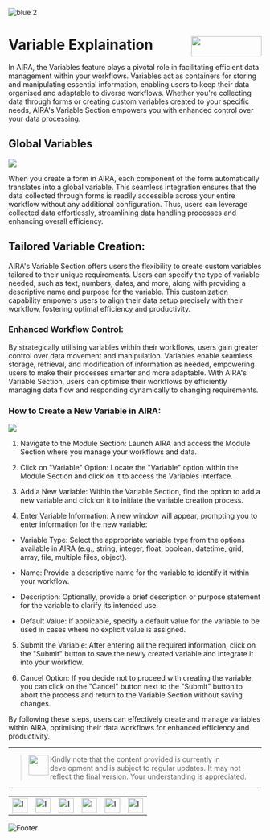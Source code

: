 ![blue 2](https://github.com/airacommunity/AIRA-User-Guide/assets/153823636/d8d04150-3b32-4b48-8485-07dc3c67fbaa)
# Variable Explaination  <img align="right" width="140" height="40" src="https://github.com/airacommunity/AIRA-User-Guide-Images/blob/main/ARIA%20Logo%202.png?raw=true">


In AIRA, the Variables feature plays a pivotal role in facilitating efficient data management within your workflows. Variables act as containers for storing and manipulating essential information, enabling users to keep their data organised and adaptable to diverse workflows. Whether you're collecting data through forms or creating custom variables created to your specific needs, AIRA's Variable Section empowers you with enhanced control over your data processing.

## Global Variables

![](https://lh7-us.googleusercontent.com/-dgoO69n8q2NnFry8gCYoGxZi2L6MAxzUdsVSSy0JDNHuSX6-Pb-VQ0e4_DoXOHjS9HF1WHW_1J63r2Uyem1iacyp1usvjTvjdFox9KLTSFVNqEvxugEEtsfOAZlCIjmga871zHuN3cy7h8LBpghMLY)

When you create a form in AIRA, each component of the form automatically translates into a global variable. This seamless integration ensures that the data collected through forms is readily accessible across your entire workflow without any additional configuration. Thus, users can leverage collected data effortlessly, streamlining data handling processes and enhancing overall efficiency.

## Tailored Variable Creation:

AIRA's Variable Section offers users the flexibility to create custom variables tailored to their unique requirements. Users can specify the type of variable needed, such as text, numbers, dates, and more, along with providing a descriptive name and purpose for the variable. This customization capability empowers users to align their data setup precisely with their workflow, fostering optimal efficiency and productivity.

### Enhanced Workflow Control:

By strategically utilising variables within their workflows, users gain greater control over data movement and manipulation. Variables enable seamless storage, retrieval, and modification of information as needed, empowering users to make their processes smarter and more adaptable. With AIRA's Variable Section, users can optimise their workflows by efficiently managing data flow and responding dynamically to changing requirements.

### How to Create a New Variable in AIRA:

![](https://lh7-us.googleusercontent.com/tJDFDFUPsUpjdvMM022K0cOSM9h-j6yKquoGpQzXtqRvJRtJDmX8PHkG6CjOvHXEnNnOrLwuh0tm78HhN5ykAJIvKsc6tnUnqYxjpMj6l0GSlUkIABD4iTFjMVEQRVMCqsdpdMrVJg8wP7hsOIS8myA)

1. Navigate to the Module Section: Launch AIRA and access the Module Section where you manage your workflows and data.

  

2. Click on "Variable" Option: Locate the "Variable" option within the Module Section and click on it to access the Variables interface.

  

3. Add a New Variable: Within the Variable Section, find the option to add a new variable and click on it to initiate the variable creation process.

  

4. Enter Variable Information: A new window will appear, prompting you to enter information for the new variable:

-   Variable Type: Select the appropriate variable type from the options available in AIRA (e.g., string, integer, float, boolean, datetime, grid, array, file, multiple files, object).
    
-   Name: Provide a descriptive name for the variable to identify it within your workflow.
    
-   Description: Optionally, provide a brief description or purpose statement for the variable to clarify its intended use.
    
-   Default Value: If applicable, specify a default value for the variable to be used in cases where no explicit value is assigned.
    

  

5. Submit the Variable: After entering all the required information, click on the "Submit" button to save the newly created variable and integrate it into your workflow.

  

6. Cancel Option: If you decide not to proceed with creating the variable, you can click on the "Cancel" button next to the "Submit" button to abort the process and return to the Variable Section without saving changes.

  

By following these steps, users can effectively create and manage variables within AIRA, optimising their data workflows for enhanced efficiency and productivity.

----

> <img align="left" width="40" height="40" src="https://github.com/airacommunity/AIRA-User-Guide-Images/blob/main/icon-caution.jpg?raw=true"> Kindly note that the content provided is currently in development and is subject to regular updates. It may not reflect the final version. Your understanding is appreciated.

----

<table border="0" align="center">
  <tr>
    <td><a href="https://aira.fr/"><img src="https://github.com/airacommunity/AIRA-User-Guide-Images/blob/main/icon%20-%20web.png?raw=true" alt="Image 5" width="30" height="30"></a></td>
    <td><a href="https://www.linkedin.com/company/aira-rpa/"><img src="https://github.com/airacommunity/AIRA-User-Guide-Images/blob/main/icon%20-%20linkedin.png?raw=true" alt="Image 1" width="30" height="30"></a></td>
    <td><a href="https://in.pinterest.com/connect_aira/"><img src="https://github.com/airacommunity/AIRA-User-Guide-Images/blob/main/icon%20-%20pinterest.png?raw=true" alt="Image 2" width="30" height="30"></a></td>
    <td><a href="https://www.youtube.com/channel/UCHHCcwQrx-_19sAhu-2R4ww"><img src="https://github.com/airacommunity/AIRA-User-Guide-Images/blob/main/icon%20-%20youtube.png?raw=true" alt="Image 3" width="30" height="30"></a></td>
    <td><a href="https://twitter.com/Aira_RPA"><img src="https://github.com/airacommunity/AIRA-User-Guide-Images/blob/main/icon%20-%20twitter.png?raw=true" alt="Image 4" width="30" height="30"></a></td>
    <td><a href="mailto:connect@aira.fr"><img src="https://github.com/airacommunity/AIRA-User-Guide-Images/blob/main/icon%20-%20gmail.png?raw=true" alt="Image 6" width="30" height="30"></a></td>
  </tr>
</table>


![Footer](https://github.com/airacommunity/AIRA-User-Guide/assets/153823636/6bb25f04-ad9c-476c-b653-c3c1dac1a868)
